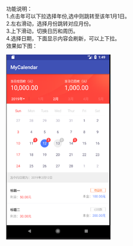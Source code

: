 功能说明：  
  1.点击年可以下拉选择年份,选中则跳转至该年1月1日。   
  2.左右滑动，选择月份跳转对应月份。  
  3.上下滑动，切换日历和周历。    
  4.选择日期，下面显示内容会刷新，可以上下拉。    
效果如下图：

![image](https://github.com/Lanxiaofan/MyCalendar/blob/master/calendar_show.png)
